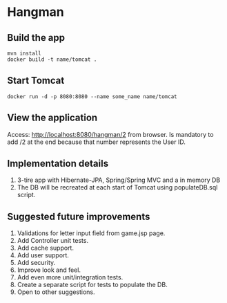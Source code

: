 # Hangman

## Build the app

    mvn install
    docker build -t name/tomcat .
    
## Start Tomcat

    docker run -d -p 8080:8080 --name some_name name/tomcat

## View the application 
    
Access: [http://localhost:8080/hangman/2](http://localhost:8080/hangman/2) from browser. Is mandatory to add /2 at the end because that number represents the User ID.

## Implementation details

1. 3-tire app with Hibernate-JPA, Spring/Spring MVC and a in memory DB
2. The DB will be recreated at each start of Tomcat using populateDB.sql script.

## Suggested future improvements

1. Validations for letter input field from game.jsp page.
2. Add Controller unit tests.
3. Add cache support.
4. Add user support.
5. Add security.
6. Improve look and feel.
7. Add even more unit/integration tests.
8. Create a separate script for tests to populate the DB.
9. Open to other suggestions.
